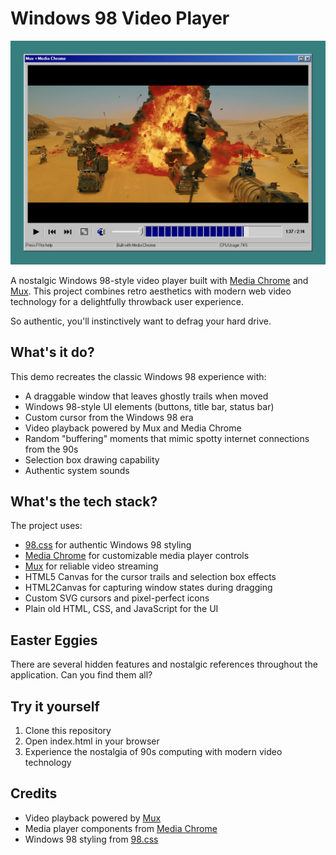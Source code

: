 # Windows 98 Video Player

<img src="./img/preview@2x.png" alt="Windows 98 Video Player" width="600" />

A nostalgic Windows 98-style video player built with [Media Chrome](https://www.media-chrome.org/) and [Mux](https://mux.com/). This project combines retro aesthetics with modern web video technology for a delightfully throwback user experience.

So authentic, you'll instinctively want to defrag your hard drive.

## What's it do?

This demo recreates the classic Windows 98 experience with:

- A draggable window that leaves ghostly trails when moved
- Windows 98-style UI elements (buttons, title bar, status bar)
- Custom cursor from the Windows 98 era
- Video playback powered by Mux and Media Chrome
- Random "buffering" moments that mimic spotty internet connections from the 90s
- Selection box drawing capability
- Authentic system sounds

## What's the tech stack?

The project uses:

- [98.css](https://jdan.github.io/98.css/) for authentic Windows 98 styling
- [Media Chrome](https://www.media-chrome.org/) for customizable media player controls
- [Mux](https://mux.com/) for reliable video streaming
- HTML5 Canvas for the cursor trails and selection box effects
- HTML2Canvas for capturing window states during dragging
- Custom SVG cursors and pixel-perfect icons
- Plain old HTML, CSS, and JavaScript for the UI

## Easter Eggies

There are several hidden features and nostalgic references throughout the application. Can you find them all?

## Try it yourself

1. Clone this repository
2. Open index.html in your browser
3. Experience the nostalgia of 90s computing with modern video technology

## Credits

- Video playback powered by [Mux](https://mux.com/)
- Media player components from [Media Chrome](https://www.media-chrome.org/)
- Windows 98 styling from [98.css](https://jdan.github.io/98.css/)
